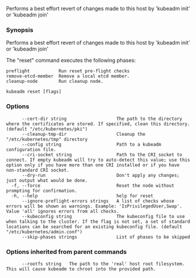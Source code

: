 
Performs a best effort revert of changes made to this host by 'kubeadm init' or 'kubeadm join'

### Synopsis

Performs a best effort revert of changes made to this host by 'kubeadm init' or 'kubeadm join'

The "reset" command executes the following phases:
```
preflight           Run reset pre-flight checks
remove-etcd-member  Remove a local etcd member.
cleanup-node        Run cleanup node.
```


```
kubeadm reset [flags]
```

### Options

```
      --cert-dir string                   The path to the directory where the certificates are stored. If specified, clean this directory. (default "/etc/kubernetes/pki")
      --cleanup-tmp-dir                   Cleanup the "/etc/kubernetes/tmp" directory
      --config string                     Path to a kubeadm configuration file.
      --cri-socket string                 Path to the CRI socket to connect. If empty kubeadm will try to auto-detect this value; use this option only if you have more than one CRI installed or if you have non-standard CRI socket.
      --dry-run                           Don't apply any changes; just output what would be done.
  -f, --force                             Reset the node without prompting for confirmation.
  -h, --help                              help for reset
      --ignore-preflight-errors strings   A list of checks whose errors will be shown as warnings. Example: 'IsPrivilegedUser,Swap'. Value 'all' ignores errors from all checks.
      --kubeconfig string                 The kubeconfig file to use when talking to the cluster. If the flag is not set, a set of standard locations can be searched for an existing kubeconfig file. (default "/etc/kubernetes/admin.conf")
      --skip-phases strings               List of phases to be skipped
```

### Options inherited from parent commands

```
      --rootfs string   The path to the 'real' host root filesystem. This will cause kubeadm to chroot into the provided path.
```
